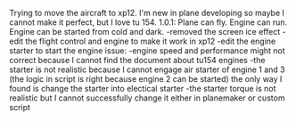 Trying to move the aircraft to xp12. I'm new in plane developing so maybe I cannot make it perfect, but I love tu 154.
1.0.1:
Plane can fly. Engine can run. Engine can be started from cold and dark.
-removed the screen ice effect
-edit the flight control and engine to make it work in xp12
-edit the engine starter to start the engine
issue:
-engine speed and performance might not correct because I cannot find the document about tu154 engines
-the starter is not realistic because I cannot engage air starter of engine 1 and 3 (the logic in script is right because engine 2 can be started) the only way I found is change the starter into electical starter
-the starter torque is not realistic but I cannot successfully change it either in planemaker or custom script
